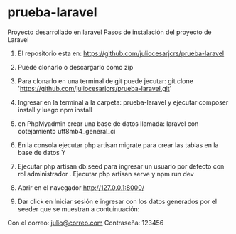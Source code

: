 # prueba-laravel
Proyecto desarrollado en laravel
Pasos de instalación del proyecto de Laravel

1.	El repositorio esta en: https://github.com/juliocesarjcrs/prueba-laravel
2.	Puede clonarlo o descargarlo como zip
 
3.	Para clonarlo en una terminal de git puede jecutar:
git clone 'https://github.com/juliocesarjcrs/prueba-laravel.git'
4.	Ingresar en la terminal a la carpeta: prueba-laravel y ejecutar 
composer install y  luego npm install
5.	en PhpMyadmin crear una base de datos llamada: laravel con cotejamiento utf8mb4_general_ci
6.	En la consola ejecutar  php artisan migrate para crear las tablas en la base de datos
Y
7.	Ejecutar php artisan db:seed para ingresar un usuario por defecto con rol administrador . 
Ejecutar php artisan serve y npm run dev
8.	Abrir en el navegador http://127.0.0.1:8000/
9.	Dar click en Iniciar sesión e ingresar con los datos generados por el seeder que se muestran a contuinuación:

Con el correo:  julio@correo.com
Contraseña: 123456

